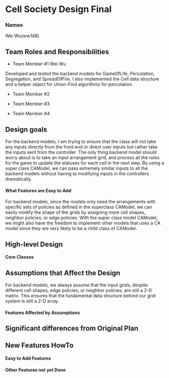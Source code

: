 # Cell Society Design Final

### Names
Wei Wu(ww148)
## Team Roles and Responsibilities

* Team Member #1 Wei Wu

Developed and tested the backend models for GameOfLife, Percolation, Segregation, and SpreadOfFire. 
I also implemented the Cell data structure and a helper object for Union-Find algorithms for percolation.

* Team Member #2

* Team Member #3

* Team Member #4

## Design goals

For the backend models, I am trying to ensure that the class will not take any inputs directly from the front end or direct user inputs but rather take the inputs sent
from the controller. The only thing backend model should worry about is to take an input arrangement grid, and process all the rules for the game to update the statuses 
for each cell in the next step. By using a super class CAModel, we can pass extremely similar inputs to all the backend models without having to modifying inputs in the controllers
dramatically.

#### What Features are Easy to Add

For backend models, since the models only need the arrangements with specific sets of policies as defined in the superclass CAModel, we can easily modify the shape of the grids by assigning more 
cell shapes, neighbor policies, or edge policies. With the super class model CAModel, we might also have the freedom to implement other models that uses a CA model since they are very likely to be 
a child class of CAModel. 

## High-level Design

#### Core Classes

## Assumptions that Affect the Design

For backend models, we always assume that the input grids, despite different cell shapes, edge policies, or neighbor policies, are still a 2-D matrix. This ensures that the fundamental 
data structure behind our grid system is still a 2-D array. 

#### Features Affected by Assumptions

## Significant differences from Original Plan

## New Features HowTo

#### Easy to Add Features

#### Other Features not yet Done

